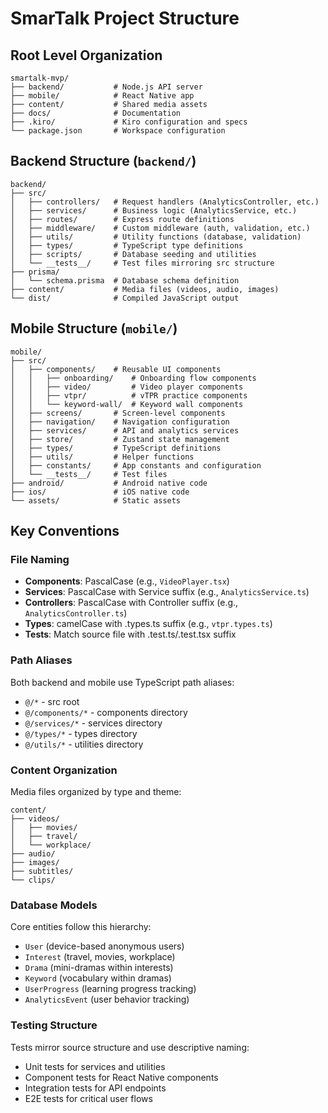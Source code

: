 # SmarTalk Project Structure

## Root Level Organization
```
smartalk-mvp/
├── backend/           # Node.js API server
├── mobile/            # React Native app
├── content/           # Shared media assets
├── docs/              # Documentation
├── .kiro/             # Kiro configuration and specs
└── package.json       # Workspace configuration
```

## Backend Structure (`backend/`)
```
backend/
├── src/
│   ├── controllers/   # Request handlers (AnalyticsController, etc.)
│   ├── services/      # Business logic (AnalyticsService, etc.)
│   ├── routes/        # Express route definitions
│   ├── middleware/    # Custom middleware (auth, validation, etc.)
│   ├── utils/         # Utility functions (database, validation)
│   ├── types/         # TypeScript type definitions
│   ├── scripts/       # Database seeding and utilities
│   └── __tests__/     # Test files mirroring src structure
├── prisma/
│   └── schema.prisma  # Database schema definition
├── content/           # Media files (videos, audio, images)
└── dist/              # Compiled JavaScript output
```

## Mobile Structure (`mobile/`)
```
mobile/
├── src/
│   ├── components/    # Reusable UI components
│   │   ├── onboarding/    # Onboarding flow components
│   │   ├── video/         # Video player components
│   │   ├── vtpr/          # vTPR practice components
│   │   └── keyword-wall/  # Keyword wall components
│   ├── screens/       # Screen-level components
│   ├── navigation/    # Navigation configuration
│   ├── services/      # API and analytics services
│   ├── store/         # Zustand state management
│   ├── types/         # TypeScript definitions
│   ├── utils/         # Helper functions
│   ├── constants/     # App constants and configuration
│   └── __tests__/     # Test files
├── android/           # Android native code
├── ios/               # iOS native code
└── assets/            # Static assets
```

## Key Conventions

### File Naming
- **Components**: PascalCase (e.g., `VideoPlayer.tsx`)
- **Services**: PascalCase with Service suffix (e.g., `AnalyticsService.ts`)
- **Controllers**: PascalCase with Controller suffix (e.g., `AnalyticsController.ts`)
- **Types**: camelCase with .types.ts suffix (e.g., `vtpr.types.ts`)
- **Tests**: Match source file with .test.ts/.test.tsx suffix

### Path Aliases
Both backend and mobile use TypeScript path aliases:
- `@/*` - src root
- `@/components/*` - components directory
- `@/services/*` - services directory
- `@/types/*` - types directory
- `@/utils/*` - utilities directory

### Content Organization
Media files organized by type and theme:
```
content/
├── videos/
│   ├── movies/
│   ├── travel/
│   └── workplace/
├── audio/
├── images/
├── subtitles/
└── clips/
```

### Database Models
Core entities follow this hierarchy:
- `User` (device-based anonymous users)
- `Interest` (travel, movies, workplace)
- `Drama` (mini-dramas within interests)
- `Keyword` (vocabulary within dramas)
- `UserProgress` (learning progress tracking)
- `AnalyticsEvent` (user behavior tracking)

### Testing Structure
Tests mirror source structure and use descriptive naming:
- Unit tests for services and utilities
- Component tests for React Native components
- Integration tests for API endpoints
- E2E tests for critical user flows